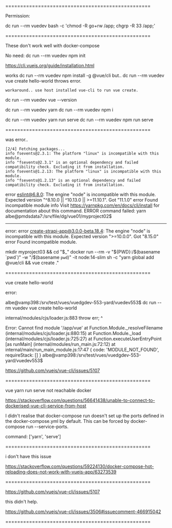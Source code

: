 

=================================================



Permission:

dc run --rm vuedev bash -c 'chmod -R go+rw /app; chgrp -R 33 /app;'


=================================================

These don't work well with docker-compose


No need:  dc run --rm vuedev npm init

https://cli.vuejs.org/guide/installation.html


works 
    dc run --rm vuedev npm install -g @vue/cli
but..
    dc run --rm vuedev vue create hello-world
throws error.

    workaround.. use host installed vue-cli to run vue create.

dc run --rm vuedev vue --version



dc run --rm vuedev yarn
dc run --rm vuedev npm i

dc run --rm vuedev yarn run serve
dc run --rm vuedev npm run serve



=================================================


was error..

    [2/4] Fetching packages...
    info fsevents@2.3.1: The platform "linux" is incompatible with this module.
    info "fsevents@2.3.1" is an optional dependency and failed compatibility check. Excluding it from installation.
    info fsevents@1.2.13: The platform "linux" is incompatible with this module.
    info "fsevents@1.2.13" is an optional dependency and failed compatibility check. Excluding it from installation.
error eslint@6.8.0: The engine "node" is incompatible with this module. Expected version "^8.10.0 || ^10.13.0 || >=11.10.1". Got "11.1.0"
error Found incompatible module
    info Visit https://yarnpkg.com/en/docs/cli/install for documentation about this command.
    ERROR  command failed: yarn
    albe@pmdsdata7:/srv/file/dg/vue01/myproject02$


_____________


error:
error create-strapi-app@3.0.0-beta.18.4: The engine "node" is incompatible with this module. Expected version ">=10.0.0". Got "8.15.0"
error Found incompatible module.

  mkdir myproject03 && cd "$_" 
  docker run --rm -v "${PWD}:/$(basename `pwd`)" -w "/$(basename `pwd`)" -it node:14-slim  sh -c "yarn global add @vue/cli && vue create ."


=================================================

vue create hello-world


error:

albe@vamp398:/srv/test/vues/vuedgdev-553-yard/vuedev553$ dc run --rm vuedev vue create hello-world

internal/modules/cjs/loader.js:883
  throw err;
  ^

Error: Cannot find module '/app/vue'
    at Function.Module._resolveFilename (internal/modules/cjs/loader.js:880:15)
    at Function.Module._load (internal/modules/cjs/loader.js:725:27)
    at Function.executeUserEntryPoint [as runMain] (internal/modules/run_main.js:72:12)
    at internal/main/run_main_module.js:17:47 {
  code: 'MODULE_NOT_FOUND',
  requireStack: []
}
albe@vamp398:/srv/test/vues/vuedgdev-553-yard/vuedev553$


https://github.com/vuejs/vue-cli/issues/5107



=================================================

vue yarn run serve not reachable docker

https://stackoverflow.com/questions/56641438/unable-to-connect-to-dockerised-vue-cli-service-from-host


I didn't realise that docker-compose run doesn't set up the ports defined in the docker-compose.yml by default. This can be forced by docker-compose run --service-ports.

command: ['yarn', 'serve']


=================================================

i don't have this issue

https://stackoverflow.com/questions/59224130/docker-compose-hot-reloading-does-not-work-with-vuejs-app/63273539

=================================================


https://github.com/vuejs/vue-cli/issues/5107

this didn't help.

https://github.com/vuejs/vue-cli/issues/3506#issuecomment-466915042


=================================================

